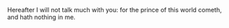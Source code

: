 Hereafter I will not talk much with you: for the prince of this world cometh, and hath nothing in me.
